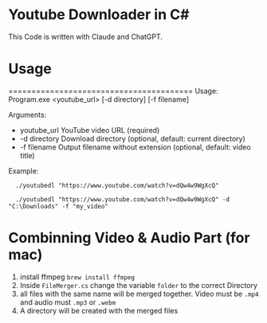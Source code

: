 # Youtube Downloader in C#
This Code is written with Claude and ChatGPT.



# Usage
========================================
Usage: Program.exe <youtube_url> [-d directory] [-f filename]

Arguments:
 - youtube_url    YouTube video URL (required)
 - -d directory   Download directory (optional, default: current directory)
 - -f filename    Output filename without extension (optional, default: video title)

Example:
```shell
  ./youtubedl "https://www.youtube.com/watch?v=dQw4w9WgXcQ"
```
```shell
  ./youtubedl "https://www.youtube.com/watch?v=dQw4w9WgXcQ" -d "C:\Downloads" -f "my_video"
```

# Combinning Video & Audio Part (for mac)
1. install ffmpeg `brew install ffmpeg`
2. Inside `FileMerger.cs` change the variable `folder` to the correct Directory
3. all files with the same name will be merged together. Video must be `.mp4` and audio must `.mp3` or `.webm`
4. A directory will be created with the merged files


